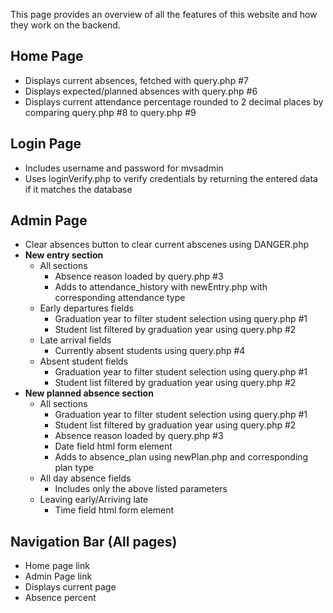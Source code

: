 This page provides an overview of all the features of this website and how they work on the backend.

Home Page
--------------------
* Displays current absences, fetched with query.php #7
* Displays expected/planned absences with query.php #6
* Displays current attendance percentage rounded to 2 decimal places by comparing query.php #8 to query.php #9

Login Page
--------------------
* Includes username and password for mvsadmin
* Uses loginVerify.php to verify credentials by returning the entered data if it matches the database

Admin Page
----------------------
* Clear absences button to clear current abscenes using DANGER.php
* **New entry section**
	* All sections
		* Absence reason loaded by query.php #3
		* Adds to attendance_history with newEntry.php with corresponding attendance type
	* Early departures fields
		* Graduation year to filter student selection using query.php #1
		* Student list filtered by graduation year using query.php #2
	* Late arrival fields
		* Currently absent students using query.php #4
	* Absent student fields
		* Graduation year to filter student selection using query.php #1
		* Student list filtered by graduation year using query.php #2
* **New planned absence section**
	* All sections
		* Graduation year to filter student selection using query.php #1
		* Student list filtered by graduation year using query.php #2
		* Absence reason loaded by query.php #3
		* Date field html form element
		* Adds to absence_plan using newPlan.php and corresponding plan type
	* All day absence fields
		* Includes only the above listed parameters
	* Leaving early/Arriving late
		* Time field html form element

Navigation Bar (All pages)
----------------------------------------------
* Home page link
* Admin Page link
* Displays current page
* Absence percent
